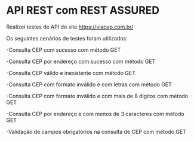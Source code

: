 # API REST com REST ASSURED

Realizei testes de API do site https://viacep.com.br/

Os seguintes cenários de testes foram utilizados:

  -Consulta CEP com sucesso com método GET
  
  -Consulta CEP por endereço com sucesso com método GET
  
   -Consulta CEP válido e inexistente com método GET
   
   -Consulta CEP com formato inválido e com letras com método GET
  
   -Consulta CEP com formato inválido e com mais de 8 digitos com método GET 
   
   -Consulta CEP por endereço e com menos de 3 caracteres com método GET
   
   -Validação de campos obrigatórios na consulta de CEP com método GET

  
